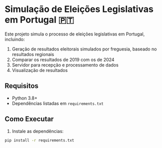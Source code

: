 # Simulação de Eleições Legislativas em Portugal 🇵🇹

Este projeto simula o processo de eleições legislativas em Portugal, incluindo:

1. Geração de resultados eleitorais simulados por freguesia, baseado no resultados regionais
2. Comparar os resultados de 2019 com os de 2024
3. Servidor para recepção e processamento de dados
4. Visualização de resultados

## Requisitos

- Python 3.8+
- Dependências listadas em `requirements.txt`

## Como Executar

1. Instale as dependências:
```bash
pip install -r requirements.txt
```

